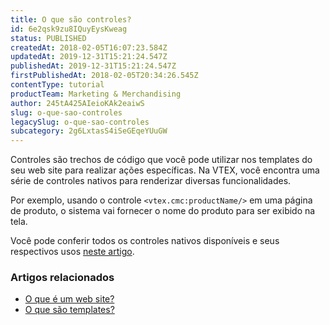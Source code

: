```yaml
---
title: O que são controles?
id: 6e2qsk9zu8IQuyEysKweag
status: PUBLISHED
createdAt: 2018-02-05T16:07:23.584Z
updatedAt: 2019-12-31T15:21:24.547Z
publishedAt: 2019-12-31T15:21:24.547Z
firstPublishedAt: 2018-02-05T20:34:26.545Z
contentType: tutorial
productTeam: Marketing & Merchandising
author: 245tA425AIeioKAk2eaiwS
slug: o-que-sao-controles
legacySlug: o-que-sao-controles
subcategory: 2g6LxtasS4iSeGEqeYUuGW
---
```


Controles são trechos de código que você pode utilizar nos templates do seu web site para realizar ações específicas. Na VTEX, você encontra uma série de controles nativos para renderizar diversas funcionalidades.

Por exemplo, usando o controle `<vtex.cmc:productName/>` em uma página de produto, o sistema vai fornecer o nome do produto para ser exibido na tela.

Você pode conferir todos os controles nativos disponíveis e seus respectivos usos [neste artigo](/pt/tutorial/lista-de-controles-para-templates).

### Artigos relacionados
- [O que é um web site?](/pt/tutorial/o-que-e-um-web-site)
- [O que são templates?](/pt/tutorial/o-que-sao-templates)
